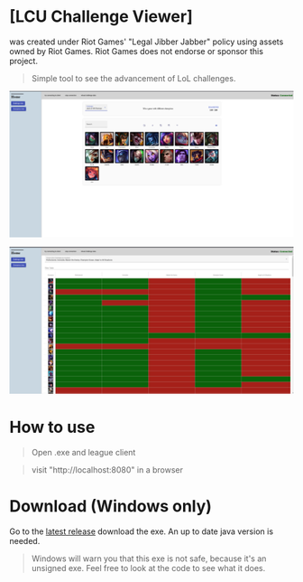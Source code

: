 # [LCU Challenge Viewer]
was created under Riot Games' "Legal Jibber Jabber" policy using assets owned by Riot Games.  Riot Games does not endorse or sponsor this project.


> Simple tool to see the advancement of LoL challenges.

![challenge-view.PNG](challenge-view.PNG)

![champion-view.PNG](champion-view.PNG)
# How to use

> Open .exe and league client

> visit "http://localhost:8080" in a browser 

# Download (Windows only)

Go to the [latest release](https://github.com/Feedmon/LCU-Challenge-Viewer/releases/latest) download the exe.
An up to date java version is needed.

> Windows will warn you that this exe is not safe, because it's an unsigned exe. Feel free to look at the code to see what it does.
